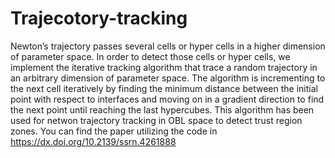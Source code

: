 # Trajecotory-tracking
Newton’s trajectory passes several cells or hyper cells in a higher dimension of parameter space.
In order to detect those cells or hyper cells, we implement the iterative tracking algorithm that trace a random trajectory in an arbitrary dimension of parameter space.
The algorithm is incrementing to the next cell iteratively by finding the minimum distance between the initial point with
respect to interfaces and moving on in a gradient direction to find the next point until reaching the last hypercubes. This algorithm has been used for netwon trajectory tracking in OBL space to detect trust region zones. You can find the paper utilizing the code in https://dx.doi.org/10.2139/ssrn.4261888

